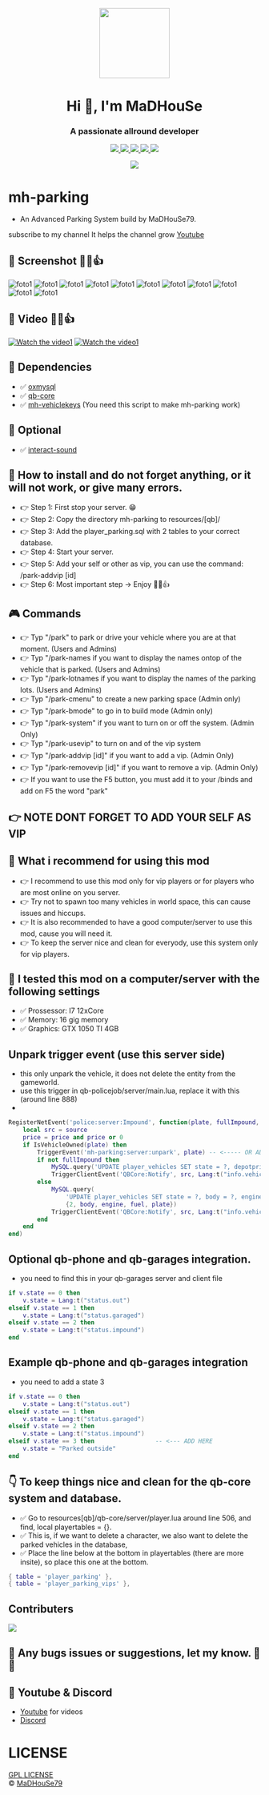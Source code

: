 <p align="center">
    <img width="140" src="https://icons.iconarchive.com/icons/iconarchive/red-orb-alphabet/128/Letter-M-icon.png" />  
    <h1 align="center">Hi 👋, I'm MaDHouSe</h1>
    <h3 align="center">A passionate allround developer </h3>    
</p>

<p align="center">
  <a href="https://github.com/MaDHouSe79/mh-parking/issues">
    <img src="https://img.shields.io/github/issues/MaDHouSe79/mh-parking"/> 
  </a>
  <a href="https://github.com/MaDHouSe79/mh-parking/watchers">
    <img src="https://img.shields.io/github/watchers/MaDHouSe79/mh-parking"/> 
  </a> 
  <a href="https://github.com/MaDHouSe79/mh-parking/network/members">
    <img src="https://img.shields.io/github/forks/MaDHouSe79/mh-parking"/> 
  </a>  
  <a href="https://github.com/MaDHouSe79/mh-parking/stargazers">
    <img src="https://img.shields.io/github/stars/MaDHouSe79/mh-parking?color=white"/> 
  </a>
  <a href="https://github.com/MaDHouSe79/mh-parking/blob/main/LICENSE">
    <img src="https://img.shields.io/github/license/MaDHouSe79/mh-parking?color=black"/> 
  </a>      
</p>

<p align="center">
  <img alig src="https://github-profile-trophy.vercel.app/?username=MaDHouSe79&margin-w=15&column=6" />
</p>

# mh-parking
* An Advanced Parking System build by MaDHouSe79.


subscribe to my channel It helps the channel grow
[Youtube](https://www.youtube.com/c/MaDHouSe79)


## 📸 Screenshot 👊😁👍
![foto1](https://www.madirc.nl/fivem/new7.png)
![foto1](https://www.madirc.nl/fivem/new1.png)
![foto1](https://www.madirc.nl/fivem/new2.png)
![foto1](https://www.madirc.nl/fivem/new3.png)
![foto1](https://www.madirc.nl/fivem/new4.png)
![foto1](https://www.madirc.nl/fivem/new5.png)
![foto1](https://www.madirc.nl/fivem/new9.png)
![foto1](https://www.madirc.nl/fivem/new10.png)
![foto1](https://www.madirc.nl/fivem/foto1.png)
![foto1](https://www.madirc.nl/fivem/foto9.png)
![foto1](https://www.madirc.nl/fivem/foto11.png)

## 🎥 Video 👊😁👍
[![Watch the video1](https://www.madirc.nl/fivem/video.png)](https://youtu.be/cLCthqPRLQQ)
[![Watch the video1](https://www.madirc.nl/fivem/foto11.png)](https://youtu.be/QRJZ2r7FD4w)

## 💪 Dependencies
- ✅ [oxmysql](https://github.com/overextended/oxmysql/releases/tag/v1.9.3)
- ✅ [qb-core](https://github.com/qbcore-framework/qb-core)
- ✅ [mh-vehiclekeys](https://github.com/MaDHouSe79/mh-vehiclekeys) (You need this script to make mh-parking work)

## 💪 Optional
- ✅ [interact-sound](https://github.com/qbcore-framework/interact-sound)

## 🙏 How to install and do not forget anything, or it will not work, or give many errors.
- 👉 Step 1: First stop your server. 😁
- 👉 Step 2: Copy the directory mh-parking to resources/[qb]/
- 👉 Step 3: Add the player_parking.sql with 2 tables to your correct database.
- 👉 Step 4: Start your server.  
- 👉 Step 5: Add your self or other as vip, you can use the command: /park-addvip [id]
- 👉 Step 6: Most important step -> Enjoy 👊😎👍

## 🎮 Commands
- 👉 Typ "/park" to park or drive your vehicle where you are at that moment. (Users and Admins)
- 👉 Typ "/park-names if you want to display the names ontop of the vehicle that is parked. (Users and Admins)
- 👉 Typ "/park-lotnames if you want to display the names of the parking lots. (Users and Admins)
- 👉 Typ "/park-cmenu" to create a new parking space (Admin only)
- 👉 Typ "/park-bmode" to go in to build mode (Admin only)
- 👉 Typ "/park-system" if you want to turn on or off the system. (Admin Only)
- 👉 Typ "/park-usevip" to turn on and of the vip system
- 👉 Typ "/park-addvip [id]" if you want to add a vip. (Admin Only)
- 👉 Typ "/park-removevip [id]" if you want to remove a vip. (Admin Only)
- 👉 If you want to use the F5 button, you must add it to your /binds and add on F5 the word "park"


## 👉 NOTE DONT FORGET  TO ADD YOUR SELF AS VIP


## 💯 What i recommend for using this mod
- 👉 I recommend to use this mod only for vip players or for players who are most online on you server.
- 👉 Try not to spawn too many vehicles in world space, this can cause issues and hiccups. 
- 👉 It is also recommended to have a good computer/server to use this mod, cause you will need it.
- 👉 To keep the server nice and clean for everyody, use this system only for vip players. 


## 💯 I tested this mod on a computer/server with the following settings
- ✅ Prossessor: I7 12xCore
- ✅ Memory: 16 gig memory
- ✅ Graphics: GTX 1050 TI 4GB


## Unpark trigger event (use this server side)
- this only unpark the vehicle, it does not delete the entity from the gameworld.
- use this trigger in qb-policejob/server/main.lua, replace it with this (around line 888)
- 
```lua
RegisterNetEvent('police:server:Impound', function(plate, fullImpound, price, body, engine, fuel)
    local src = source
    price = price and price or 0
    if IsVehicleOwned(plate) then
        TriggerEvent('mh-parking:server:unpark', plate) -- <----- OR ADD THIS TRIGGER HERE (mh-parking)
        if not fullImpound then
            MySQL.query('UPDATE player_vehicles SET state = ?, depotprice = ?, body = ?, engine = ?, fuel = ? WHERE plate = ?', {0, price, body, engine, fuel, plate})
            TriggerClientEvent('QBCore:Notify', src, Lang:t("info.vehicle_taken_depot", {price = price}))
        else
            MySQL.query(
                'UPDATE player_vehicles SET state = ?, body = ?, engine = ?, fuel = ? WHERE plate = ?',
                {2, body, engine, fuel, plate})
            TriggerClientEvent('QBCore:Notify', src, Lang:t("info.vehicle_seized"))
        end
    end
end)
```


## Optional qb-phone and qb-garages integration.
- you need to find this in your qb-garages server and client file
```lua
if v.state == 0 then
    v.state = Lang:t("status.out")
elseif v.state == 1 then
    v.state = Lang:t("status.garaged")
elseif v.state == 2 then
    v.state = Lang:t("status.impound")
end
```

## Example qb-phone and qb-garages integration
- you need to add a state 3
```lua
if v.state == 0 then
    v.state = Lang:t("status.out")
elseif v.state == 1 then
    v.state = Lang:t("status.garaged")
elseif v.state == 2 then
    v.state = Lang:t("status.impound")
elseif v.state == 3 then                 -- <--- ADD HERE
    v.state = "Parked outside"
end
```



## 👇 To keep things nice and clean for the qb-core system and database.
- ✅ Go to resources[qb]/qb-core/server/player.lua around line 506, and find, local playertables = {}. 
- ✅ This is, if we want to delete a character, we also want to delete the parked vehicles in the database,
- ✅ Place the line below at the bottom in playertables (there are more insite), so place this one at the bottom.
````lua
{ table = 'player_parking' },
{ table = 'player_parking_vips' },
````

## Contributers
<a href="https://github.com/MaDHouSe79/mh-parking/graphs/contributors">
  <img src="https://contributors-img.web.app/image?repo=MaDHouSe79/mh-parking" />
</a>


## 🐞 Any bugs issues or suggestions, let my know. 👊😎

## 🙈 Youtube & Discord
- [Youtube](https://www.youtube.com/@MaDHouSe79) for videos
- [Discord](https://discord.gg/cEMSeE9dgS)

# LICENSE
[GPL LICENSE](./LICENSE)<br />
&copy; [MaDHouSe79](https://www.youtube.com/@MaDHouSe79)
